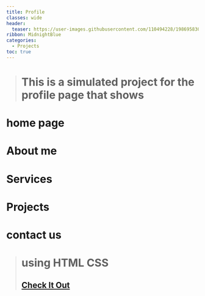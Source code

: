 ```yaml
---
title: Profile
classes: wide
header:
  teaser: https://user-images.githubusercontent.com/110494228/198695830-d25b56e1-0795-4e58-96d6-3766341a1173.jpg
ribbon: MidnightBlue
categories:
  - Projects
toc: true
---
```


> # This is a simulated project for the profile page that shows
 # home page
 # About me
 # Services
 # Projects
 # contact us
> # using HTML CSS 
> ## [Check It Out](https://mohamedadel6.github.io/Profile/)
